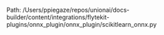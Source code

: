 Path: /Users/ppiegaze/repos/unionai/docs-builder/content/integrations/flytekit-plugins/onnx_plugin/onnx_plugin/scikitlearn_onnx.py